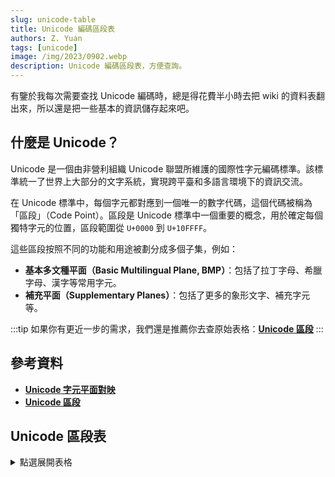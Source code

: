 ```yaml
---
slug: unicode-table
title: Unicode 編碼區段表
authors: Z. Yuan
tags: [unicode]
image: /img/2023/0902.webp
description: Unicode 編碼區段表，方便查詢。
---
```


有鑒於我每次需要查找 Unicode 編碼時，總是得花費半小時去把 wiki 的資料表翻出來，所以還是把一些基本的資訊儲存起來吧。

<!-- truncate -->

## 什麼是 Unicode？

Unicode 是一個由非營利組織 Unicode 聯盟所維護的國際性字元編碼標準。該標準統一了世界上大部分的文字系統，實現跨平臺和多語言環境下的資訊交流。

在 Unicode 標準中，每個字元都對應到一個唯一的數字代碼，這個代碼被稱為「區段」（Code Point）。區段是 Unicode 標準中一個重要的概念，用於確定每個獨特字元的位置，區段範圍從 `U+0000` 到 `U+10FFFF`。

這些區段按照不同的功能和用途被劃分成多個子集，例如：

- **基本多文種平面（Basic Multilingual Plane, BMP）**：包括了拉丁字母、希臘字母、漢字等常用字元。
- **補充平面（Supplementary Planes）**：包括了更多的象形文字、補充字元等。

:::tip
如果你有更近一步的需求，我們還是推薦你去查原始表格：[**Unicode 區段**](https://zh.wikipedia.org/zh-tw/Unicode%E5%8D%80%E6%AE%B5)
:::

## 參考資料

- [**Unicode 字元平面對映**](https://zh.wikipedia.org/zh-tw/Unicode%E5%AD%97%E7%AC%A6%E5%B9%B3%E9%9D%A2%E6%98%A0%E5%B0%84)
- [**Unicode 區段**](https://zh.wikipedia.org/zh-tw/Unicode%E5%8D%80%E6%AE%B5)

## Unicode 區段表

<details>
  <summary>點選展開表格</summary>

|   平面   |   區段範圍    |           漢語名稱           |                     英語名稱                     |
| :------: | :-----------: | :--------------------------: | :----------------------------------------------: |
|  0 BMP   |   0000-007F   |         基本拉丁字母         |                   Basic Latin                    |
|  0 BMP   |   0080-00FF   |        拉丁字母補充-1        |                Latin-1 Supplement                |
|  0 BMP   |   0100-017F   |        拉丁字母擴展-A        |                 Latin Extended-A                 |
|  0 BMP   |   0180-024F   |        拉丁字母擴展-B        |                 Latin Extended-B                 |
|  0 BMP   |   0250-02AF   |         國際音標擴展         |                  IPA Extensions                  |
|  0 BMP   |   02B0-02FF   |         佔位修飾符號         |             Spacing Modifier Letters             |
|  0 BMP   |   0300-036F   |         組合附加符號         |           Combining Diacritical Marks            |
|  0 BMP   |   0370-03FF   |     希臘字母和科普特字母     |                 Greek and Coptic                 |
|  0 BMP   |   0400-04FF   |          西里爾字母          |                     Cyrillic                     |
|  0 BMP   |   0500-052F   |        西里爾字母補充        |               Cyrillic Supplement                |
|  0 BMP   |   0530-058F   |         亞美尼亞字母         |                     Armenian                     |
|  0 BMP   |   0590-05FF   |         希伯來文字母         |                      Hebrew                      |
|  0 BMP   |   0600-06FF   |         阿拉伯文字母         |                      Arabic                      |
|  0 BMP   |   0700-074F   |          敘利亞字母          |                      Syriac                      |
|  0 BMP   |   0750-077F   |         阿拉伯文補充         |                Arabic Supplement                 |
|  0 BMP   |   0780-07BF   |           它拿字母           |                      Thaana                      |
|  0 BMP   |   07C0-07FF   |         西非書面文字         |                       NKo                        |
|  0 BMP   |   0800-083F   |         撒瑪利亞字母         |                    Samaritan                     |
|  0 BMP   |   0840-085F   |          曼達安字母          |                     Mandaic                      |
|  0 BMP   |   0860-086F   |         敘利亞文補充         |                Syriac Supplement                 |
|  0 BMP   |   0870-089F   |       阿拉伯字母擴展-B       |                Arabic Extended-B                 |
|  0 BMP   |   08A0-08FF   |       阿拉伯字母擴展-A       |                Arabic Extended-A                 |
|  0 BMP   |   0900-097F   |            天城文            |                    Devanagari                    |
|  0 BMP   |   0980-09FF   |           孟加拉文           |                     Bengali                      |
|  0 BMP   |   0A00-0A7F   |           古木基文           |                     Gurmukhi                     |
|  0 BMP   |   0A80-0AFF   |          古吉拉特文          |                     Gujarati                     |
|  0 BMP   |   0B00-0B7F   |           奧里亞文           |                      Oriya                       |
|  0 BMP   |   0B80-0BFF   |           泰米爾文           |                      Tamil                       |
|  0 BMP   |   0C00-0C7F   |           泰盧固文           |                      Telugu                      |
|  0 BMP   |   0C80-0CFF   |           卡納達文           |                     Kannada                      |
|  0 BMP   |   0D00-0D7F   |         馬拉雅拉姆文         |                    Malayalam                     |
|  0 BMP   |   0D80-0DFF   |           僧伽羅文           |                     Sinhala                      |
|  0 BMP   |   0E00-0E7F   |             泰文             |                       Thai                       |
|  0 BMP   |   0E80-0EFF   |             寮文             |                       Lao                        |
|  0 BMP   |   0F00-0FFF   |             藏文             |                     Tibetan                      |
|  0 BMP   |   1000-109F   |            緬甸文            |                     Myanmar                      |
|  0 BMP   |   10A0-10FF   |          喬治亞字母          |                     Georgian                     |
|  0 BMP   |   1100-11FF   |           諺文字母           |                   Hangul Jamo                    |
|  0 BMP   |   1200-137F   |         衣索比亞字母         |                     Ethiopic                     |
|  0 BMP   |   1380-139F   |       衣索比亞字母補充       |               Ethiopic Supplement                |
|  0 BMP   |   13A0-13FF   |           切羅基文           |                     Cherokee                     |
|  0 BMP   |   1400-167F   |   統一加拿大原住民音節文字   |      Unified Canadian Aboriginal Syllabics       |
|  0 BMP   |   1680-169F   |           歐甘字母           |                      Ogham                       |
|  0 BMP   |   16A0-16FF   |           盧恩字母           |                      Runic                       |
|  0 BMP   |   1700-171F   |          他加祿字母          |                     Tagalog                      |
|  0 BMP   |   1720-173F   |           哈努諾文           |                     Hanunoo                      |
|  0 BMP   |   1740-175F   |          布希德字母          |                      Buhid                       |
|  0 BMP   |   1760-177F   |         塔格班瓦字母         |                     Tagbanwa                     |
|  0 BMP   |   1780-17FF   |            高棉文            |                      Khmer                       |
|  0 BMP   |   1800-18AF   |            蒙古文            |                    Mongolian                     |
|  0 BMP   |   18B0-18FF   | 統一加拿大原住民音節文字擴充 |  Unified Canadian Aboriginal Syllabics Extended  |
|  0 BMP   |   1900-194F   |            林布文            |                      Limbu                       |
|  0 BMP   |   1950-197F   |           德宏傣文           |                      Tai Le                      |
|  0 BMP   |   1980-19DF   |           新傣仂文           |                    New Tai Le                    |
|  0 BMP   |   19E0-19FF   |          高棉文符號          |                  Khmer Symbols                   |
|  0 BMP   |   1A00-1A1F   |            布吉文            |                     Buginese                     |
|  0 BMP   |   1A20-1AAF   |            老傣文            |                     Tai Tham                     |
|  0 BMP   |   1AB0-1AFF   |       組合附加符號擴展       |       Combining Diacritical Marks Extended       |
|  0 BMP   |   1B00-1B7F   |           峇里字母           |                     Balinese                     |
|  0 BMP   |   1B80-1BBF   |           巽他字母           |                    Sundanese                     |
|  0 BMP   |   1BC0-1BFF   |          巴塔克字母          |                      Batak                       |
|  0 BMP   |   1C00-1C4F   |            絨巴文            |                      Lepcha                      |
|  0 BMP   |   1C50-1C7F   |           桑塔利文           |                     Ol Chiki                     |
|  0 BMP   |   1C80-1C8F   |       西里爾字母擴展-C       |               Cyrillic Extended-C                |
|  0 BMP   |   1C90-1CBF   |        喬治亞字母擴展        |                Georgian Extended                 |
|  0 BMP   |   1CC0-1CCF   |         巽他字母補充         |               Sundanese Supplement               |
|  0 BMP   |   1CD0-1CFF   |           吠陀擴展           |                 Vedic Extensions                 |
|  0 BMP   |   1D00-1D7F   |           音標擴展           |               Phonetic Extensions                |
|  0 BMP   |   1D80-1DBF   |         音標擴展補充         |          Phonetic Extensions Supplement          |
|  0 BMP   |   1DC0-1DFF   |       組合附加符號補充       |      Combining Diacritical Marks Supplement      |
|  0 BMP   |   1E00-1EFF   |       拉丁字母擴展附加       |            Latin Extended Additional             |
|  0 BMP   |   1F00-1FFF   |         希臘字母擴展         |                  Greek Extended                  |
|  0 BMP   |   2000-206F   |           一般標點           |               General Punctuation                |
|  0 BMP   |   2070-209F   |          上標及下標          |           Superscripts and Subscripts            |
|  0 BMP   |   20A0-20CF   |           貨幣符號           |                 Currency Symbols                 |
|  0 BMP   |   20D0-20FF   |      符號用組合附加符號      |     Combining Diacritical Marks for Symbols      |
|  0 BMP   |   2100-214F   |          類字母符號          |                Letterlike Symbols                |
|  0 BMP   |   2150-218F   |           數字形式           |                   Number Forms                   |
|  0 BMP   |   2190-21FF   |             箭頭             |                      Arrows                      |
|  0 BMP   |   2200-22FF   |          數學運算子          |              Mathematical Operators              |
|  0 BMP   |   2300-23FF   |         雜項技術符號         |             Miscellaneous Technical              |
|  0 BMP   |   2400-243F   |           控制圖形           |                 Control Pictures                 |
|  0 BMP   |   2440-245F   |         光學字元辨識         |          Optical Character Recognition           |
|  0 BMP   |   2460-24FF   |         圍繞字母數字         |              Enclosed Alphanumerics              |
|  0 BMP   |   2500-257F   |            制表符            |                   Box Drawing                    |
|  0 BMP   |   2580-259F   |           方塊元素           |                  Block Elements                  |
|  0 BMP   |   25A0-25FF   |           幾何圖形           |                 Geometric Shapes                 |
|  0 BMP   |   2600-26FF   |           雜項符號           |              Miscellaneous Symbols               |
|  0 BMP   |   2700-27BF   |           裝飾符號           |                     Dingbats                     |
|  0 BMP   |   27C0-27EF   |        雜項數學符號-A        |       Miscellaneous Mathematical Symbols-A       |
|  0 BMP   |   27F0-27FF   |          追加箭頭-A          |              Supplemental Arrows-A               |
|  0 BMP   |   2800-28FF   |           點字圖案           |                 Braille Patterns                 |
|  0 BMP   |   2900-297F   |          追加箭頭-B          |              Supplemental Arrows-B               |
|  0 BMP   |   2980-29FF   |        雜項數學符號-B        |       Miscellaneous Mathematical Symbols-B       |
|  0 BMP   |   2A00-2AFF   |        補充數學運算子        |       Supplemental Mathematical Operators        |
|  0 BMP   |   2B00-2BFF   |        雜項符號和箭頭        |         Miscellaneous Symbols and Arrows         |
|  0 BMP   |   2C00-2C5F   |         格拉哥里字母         |                    Glagolitic                    |
|  0 BMP   |   2C60-2C7F   |        拉丁字母擴展-C        |                 Latin Extended-C                 |
|  0 BMP   |   2C80-2CFF   |          科普特字母          |                      Coptic                      |
|  0 BMP   |   2D00-2D2F   |        喬治亞字母補充        |               Georgian Supplement                |
|  0 BMP   |   2D30-2D7F   |           提非納文           |                     Tifinagh                     |
|  0 BMP   |   2D80-2DDF   |       衣索比亞字母擴充       |                Ethiopic Extended                 |
|  0 BMP   |   2DE0-2DFF   |       西里爾字母擴展-A       |               Cyrillic Extended-A                |
|  0 BMP   |   2E00-2E7F   |           補充標點           |             Supplemental Punctuation             |
|  0 BMP   |   2E80-2EFF   |      中日韓漢字部首補充      |             CJK Radicals Supplement              |
|  0 BMP   |   2F00-2FDF   |           康熙部首           |                 Kangxi Radicals                  |
|  0 BMP   |   2FF0-2FFF   |       表意文字描述字元       |        Ideographic Description Characters        |
|  0 BMP   |   3000-303F   |       中日韓符號和標點       |           CJK Symbols and Punctuation            |
|  0 BMP   |   3040-309F   |            平假名            |                     Hiragana                     |
|  0 BMP   |   30A0-30FF   |            片假名            |                     Katakana                     |
|  0 BMP   |   3100-312F   |           注音符號           |                     Bopomofo                     |
|  0 BMP   |   3130-318F   |         諺文相容字母         |            Hangul Compatibility Jamo             |
|  0 BMP   |   3190-319F   |         漢文訓讀符號         |                      Kanbun                      |
|  0 BMP   |   31A0-31BF   |         注音符號擴展         |                Bopomofo Extended                 |
|  0 BMP   |   31C0-31EF   |          中日韓筆畫          |                   CJK Strokes                    |
|  0 BMP   |   31F0-31FF   |        片假名語音擴展        |           Katakana Phonetic Extensions           |
|  0 BMP   |   3200-32FF   |     中日韓圍繞字元及月份     |         Enclosed CJK Letters and Months          |
|  0 BMP   |   3300-33FF   |        中日韓相容字元        |                CJK Compatibility                 |
|  0 BMP   |   3400-4DBF   |  中日韓統一表意文字擴充區 A  |        CJK Unified Ideographs Extension A        |
|  0 BMP   |   4DC0-4DFF   |       易經六十四卦符號       |             Yijing Hexagram Symbols              |
|  0 BMP   |   4E00-9FFF   | 中日韓統一表意文字 (基本區)  |              CJK Unified Ideographs              |
|  0 BMP   |   A000-A48F   |           彝文音節           |                   Yi Syllables                   |
|  0 BMP   |   A490-A4CF   |           彝文部首           |                   Yi Radicals                    |
|  0 BMP   |   A4D0-A4FF   |            傈僳文            |                       Lisu                       |
|  0 BMP   |   A500-A63F   |            瓦伊文            |                       Vai                        |
|  0 BMP   |   A640-A69F   |       西里爾字母擴展-B       |               Cyrillic Extended-B                |
|  0 BMP   |   A6A0-A6FF   |          巴姆穆文字          |                      Bamum                       |
|  0 BMP   |   A700-A71F   |         聲調修飾符號         |              Modifier Tone Letters               |
|  0 BMP   |   A720-A7FF   |        拉丁字母擴展-D        |                 Latin Extended-D                 |
|  0 BMP   |   A800-A82F   |          錫爾赫特文          |                   Syloti Nagri                   |
|  0 BMP   |   A830-A83F   |       通用印度數字形式       |            Common Indic Number Forms             |
|  0 BMP   |   A840-A87F   |           八思巴文           |                     Phags-pa                     |
|  0 BMP   |   A880-A8DF   |         索拉什特拉文         |                    Saurashtra                    |
|  0 BMP   |   A8E0-A8FF   |          天城文擴展          |               Devanagari Extended                |
|  0 BMP   |   A900-A92F   |           克耶字母           |                     Kayah Li                     |
|  0 BMP   |   A930-A95F   |           勒姜字母           |                      Rejang                      |
|  0 BMP   |   A960-A97F   |        諺文字母擴展-A        |              Hangul Jamo Extended-A              |
|  0 BMP   |   A980-A9DF   |           爪哇字母           |                     Javanese                     |
|  0 BMP   |   A9E0-A9FF   |         緬甸文擴展-B         |                Myanmar Extended-B                |
|  0 BMP   |   AA00-AA5F   |             占文             |                       Cham                       |
|  0 BMP   |   AA60-AA7F   |         緬甸文擴展-A         |                Myanmar Extended-A                |
|  0 BMP   |   AA80-AADF   |            傣越文            |                     Tai Viet                     |
|  0 BMP   |   AAE0-AAFF   |          梅泰文擴充          |             Meetei Mayek Extensions              |
|  0 BMP   |   AB00-AB2F   |      衣索比亞字母擴充-A      |               Ethiopic Extended-A                |
|  0 BMP   |   AB30-AB6F   |        拉丁字母擴展-E        |                 Latin Extended-E                 |
|  0 BMP   |   AB70-ABBF   |         切羅基文補充         |               Cherokee Supplement                |
|  0 BMP   |   ABC0-ABFF   |            梅泰文            |                   Meetei Mayek                   |
|  0 BMP   |   AC00-D7AF   |           諺文音節           |                 Hangul Syllables                 |
|  0 BMP   |   D7B0-D7FF   |        諺文字母擴展-B        |              Hangul Jamo Extended-B              |
|  0 BMP   |   D800-DB7F   |          高半代用區          |                 High Surrogates                  |
|  0 BMP   |   DB80-DBFF   |        高半私人代用區        |           High Private Use Surrogates            |
|  0 BMP   |   DC00-DFFF   |          低半代用區          |                  Low Surrogates                  |
|  0 BMP   |   E000-F8FF   |            私用區            |                 Private Use Area                 |
|  0 BMP   |   F900-FAFF   |      中日韓相容表意文字      |           CJK Compatibility Ideographs           |
|  0 BMP   |   FB00-FB4F   |         字母表達形式         |          Alphabetic Presentation Forms           |
|  0 BMP   |   FB50-FDFF   |     阿拉伯字母表達形式-A     |           Arabic Presentation Forms-A            |
|  0 BMP   |   FE00-FE0F   |          變體選擇符          |               Variation Selectors                |
|  0 BMP   |   FE10-FE1F   |           豎排形式           |                  Vertical Forms                  |
|  0 BMP   |   FE20-FE2F   |         組合用半符號         |               Combining Half Marks               |
|  0 BMP   |   FE30-FE4F   |        中日韓相容形式        |             CJK Compatibility Forms              |
|  0 BMP   |   FE50-FE6F   |         小寫變體形式         |               Small Form Variants                |
|  0 BMP   |   FE70-FEFF   |     阿拉伯字母表達形式-B     |           Arabic Presentation Forms-B            |
|  0 BMP   |   FF00-FFEF   |        半形及全形字元        |          Halfwidth and Fullwidth Forms           |
|  0 BMP   |   FFF0-FFFF   |             特殊             |                     Specials                     |
|  1 SMP   |  10000-1007F  |     線形文字 B 音節文字      |                Linear B Syllabary                |
|  1 SMP   |  10080-100FF  |     線形文字 B 表意文字      |                Linear B Ideograms                |
|  1 SMP   |  10100-1013F  |          愛琴海數字          |                  Aegean Numbers                  |
|  1 SMP   |  10140-1018F  |          古希臘數字          |              Ancient Greek Numbers               |
|  1 SMP   |  10190-101CF  |           古代符號           |                 Ancient Symbols                  |
|  1 SMP   |  101D0-101FF  |         斐斯托斯圓盤         |                  Phaistos Disc                   |
|  1 SMP   |  10280-1029F  |          呂基亞字母          |                      Lycian                      |
|  1 SMP   |  102A0-102DF  |          卡里亞字母          |                      Carian                      |
|  1 SMP   |  102E0-102FF  |        科普特閏餘數字        |               Coptic Epact Numbers               |
|  1 SMP   |  10300-1032F  |         古義大利字母         |                    Old Italic                    |
|  1 SMP   |  10330-1034F  |           哥特字母           |                      Gothic                      |
|  1 SMP   |  10350-1037F  |          古彼爾姆文          |                    Old Permic                    |
|  1 SMP   |  10380-1039F  |         烏加里特字母         |                     Ugaritic                     |
|  1 SMP   |  103A0-103DF  |        古波斯楔形文字        |                   Old Persian                    |
|  1 SMP   |  10400-1044F  |         德瑟雷特字母         |                     Deseret                      |
|  1 SMP   |  10450-1047F  |          蕭伯納字母          |                     Shavian                      |
|  1 SMP   |  10480-104AF  |         奧斯曼亞字母         |                     Osmanya                      |
|  1 SMP   |  104B0-104FF  |          歐塞奇字母          |                      Osage                       |
|  1 SMP   |  10500-1052F  |         愛爾巴桑字母         |                     Elbasan                      |
|  1 SMP   |  10530-1056F  |     高加索阿爾巴尼亞字母     |                Caucasian Albanian                |
|  1 SMP   |  10570-105BF  |          維斯庫奇文          |                     Vithkuqi                     |
|  1 SMP   |  10600-1077F  |          線形文字 A          |                     Linear A                     |
|  1 SMP   |  10780-107BF  |        拉丁字母擴展-F        |                 Latin Extended-F                 |
|  1 SMP   |  10800-1083F  |       賽普勒斯音節文字       |                Cypriot Syllabary                 |
|  1 SMP   |  10840-1085F  |         帝國亞拉姆文         |                 Imperial Aramaic                 |
|  1 SMP   |  10860-1087F  |         帕爾邁拉字母         |                    Palmyrene                     |
|  1 SMP   |  10880-108AF  |          納巴泰字母          |                    Nabataean                     |
|  1 SMP   |  108E0-108FF  |           哈特拉文           |                      Hatran                      |
|  1 SMP   |  10900-1091F  |          腓尼基字母          |                    Phoenician                    |
|  1 SMP   |  10920-1093F  |          呂底亞字母          |                      Lydian                      |
|  1 SMP   |  10980-1099F  |        麥羅埃文聖書體        |               Meroitic Hieroglyphs               |
|  1 SMP   |  109A0-109FF  |        麥羅埃文草書體        |                 Meroitic Cursive                 |
|  1 SMP   |  10A00-10A5F  |            佉盧文            |                    Kharoshthi                    |
|  1 SMP   |  10A60-10A7F  |        古南阿拉伯字母        |                Old South Arabian                 |
|  1 SMP   |  10A80-10A9F  |        古北阿拉伯字母        |                Old North Arabian                 |
|  1 SMP   |  10AC0-10AFF  |           摩尼字母           |                    Manichaean                    |
|  1 SMP   |  10B00-10B3F  |         阿維斯陀字母         |                     Avestan                      |
|  1 SMP   |  10B40-10B5F  |         碑刻帕提亞文         |              Inscriptional Parthian              |
|  1 SMP   |  10B60-10B7F  |         碑刻巴列維文         |              Inscriptional Pahlavi               |
|  1 SMP   |  10B80-10BAF  |         詩篇巴列維文         |                 Psalter Pahlavi                  |
|  1 SMP   |  10C00-10C4F  |           古突厥文           |                    Old Turkic                    |
|  1 SMP   |  10C80-10CFF  |         古匈牙利字母         |                  Old Hungarian                   |
|  1 SMP   |  10D00-10D3F  |       哈乃斐羅興亞文字       |                 Hanifi Rohingya                  |
|  1 SMP   |  10E60-10E7F  |          盧米文數字          |               Rumi Numeral Symbols               |
|  1 SMP   |  10E80-10EBF  |           雅茲迪文           |                      Yezidi                      |
|  1 SMP   |  10EC0-10EFF  |       阿拉伯字母擴展-C       |                Arabic Extended-C                 |
|  1 SMP   |  10F00-10F2F  |          古粟特字母          |                   Old Sogdian                    |
|  1 SMP   |  10F30-10F6F  |           粟特字母           |                     Sogdian                      |
|  1 SMP   |  10F70-10FAF  |           回鶻字母           |                    Old Uyghur                    |
|  1 SMP   |  10FB0-10FDF  |         花剌子模字母         |                    Chorasmian                    |
|  1 SMP   |  10FE0-10FFF  |           埃利邁文           |                     Elymaic                      |
|  1 SMP   |  11000-1107F  |           婆羅米文           |                      Brahmi                      |
|  1 SMP   |  11080-110CF  |            凱提文            |                      Kaithi                      |
|  1 SMP   |  110D0-110FF  |         索拉僧平文字         |                   Sora Sompeng                   |
|  1 SMP   |  11100-1114F  |           查克馬文           |                      Chakma                      |
|  1 SMP   |  11150-1117F  |          馬哈佳尼文          |                     Mahajani                     |
|  1 SMP   |  11180-111DF  |           夏拉達文           |                     Sharada                      |
|  1 SMP   |  111E0-111FF  |        古僧伽羅文數字        |             Sinhala Archaic Numbers              |
|  1 SMP   |  11200-1124F  |            可吉文            |                      Khojki                      |
|  1 SMP   |  11280-112AF  |          穆爾塔尼文          |                     Multani                      |
|  1 SMP   |  112B0-112FF  |          庫達瓦迪文          |                    Khudawadi                     |
|  1 SMP   |  11300-1137F  |           古蘭塔文           |                     Grantha                      |
|  1 SMP   |  11400-1147F  |           紐瓦字母           |                       Newa                       |
|  1 SMP   |  11480-114DF  |          底羅僕多文          |                     Tirhuta                      |
|  1 SMP   |  11580-115FF  |           悉曇文字           |                     Siddham                      |
|  1 SMP   |  11600-1165F  |            莫迪文            |                       Modi                       |
|  1 SMP   |  11660-1167F  |          蒙古文補充          |               Mongolian Supplement               |
|  1 SMP   |  11680-116CF  |           塔克里文           |                      Takri                       |
|  1 SMP   |  11700-1174F  |           阿洪姆文           |                       Ahom                       |
|  1 SMP   |  11800-1184F  |           多格拉文           |                      Dogra                       |
|  1 SMP   |  118A0-118FF  |          瓦蘭齊地文          |                   Warang Citi                    |
|  1 SMP   |  11900-1195F  |           島嶼字母           |            Dhives Akuru (Dives Akuru)            |
|  1 SMP   |  119A0-119FF  |           南迪城文           |                   Nandinagari                    |
|  1 SMP   |  11A00-11A4F  |      札那巴札爾方形字母      |                 Zanabazar Square                 |
|  1 SMP   |  11A50-11AAF  |          索永布文字          |                     Soyombo                      |
|  1 SMP   |  11AB0-11ABF  |  加拿大原住民音節文字擴展-A  | Unified Canadian Aboriginal Syllabics Extended-A |
|  1 SMP   |  11AC0-11AFF  |           包欽豪文           |                   Pau Cin Hau                    |
|  1 SMP   |  11B00-11B5F  |         天城文擴展-A         |              Devanagari Extended-A               |
|  1 SMP   |  11C00-11C6F  |          拜克舒基文          |                    Bhaiksuki                     |
|  1 SMP   |  11C70-11CBF  |            瑪欽文            |                     Marchen                      |
|  1 SMP   |  11D00-11D5F  |       馬薩拉姆貢德文字       |                  Masaram Gondi                   |
|  1 SMP   |  11D60-11DAF  |        貢賈拉貢德文字        |                  Gunjala Gondi                   |
|  1 SMP   |  11EE0-11EFF  |           望加錫文           |                     Makasar                      |
|  1 SMP   |  11F00-11F5F  |            卡維文            |                       Kawi                       |
|  1 SMP   |  11FB0-11FBF  |         老傈僳文補充         |                 Lisu Supplement                  |
|  1 SMP   |  11FC0-11FFF  |         泰米爾文補充         |                 Tamil Supplement                 |
|  1 SMP   |  12000-123FF  |           楔形文字           |                    Cuneiform                     |
|  1 SMP   |  12400-1247F  |    楔形文字數字和標點符號    |        Cuneiform Numbers and Punctuation         |
|  1 SMP   |  12480-1254F  |       早期王朝楔形文字       |             Early Dynastic Cuneiform             |
|  1 SMP   |  12F90-12FFF  |     賽普勒斯-米諾斯文字      |                   Cypro-Minoan                   |
|  1 SMP   |  13000-1342F  |          埃及聖書體          |               Egyptian Hieroglyphs               |
|  1 SMP   |  13430-1345F  |      埃及聖書體格式控制      |       Egyptian Hieroglyph Format Controls        |
|  1 SMP   |  14400-1467F  |      安納托利亞象形文字      |              Anatolian Hieroglyphs               |
|  1 SMP   |  16800-16A3F  |        巴姆穆文字補充        |                 Bamum Supplement                 |
|  1 SMP   |  16A40-16A6F  |            默祿文            |                       Mro                        |
|  1 SMP   |  16A70-16ACF  |            唐薩文            |                      Tangsa                      |
|  1 SMP   |  16AD0-16AFF  |            巴薩文            |                    Bassa Vah                     |
|  1 SMP   |  16B00-16B8F  |           救世苗文           |                   Pahawh Hmong                   |
|  1 SMP   |  16E40-16E9F  |        梅德法伊德林文        |                   Medefaidrin                    |
|  1 SMP   |  16F00-16F9F  |          柏格理苗文          |                       Miao                       |
|  1 SMP   |  16FE0-16FFF  |      表意符號和標點符號      |       Ideographic Symbols and Punctuation        |
|  1 SMP   |  17000-187FF  |            西夏文            |                      Tangut                      |
|  1 SMP   |  18800-18AFF  |          西夏文部件          |                Tangut Components                 |
|  1 SMP   |  18B00-18CFF  |           契丹小字           |               Khitan Small Script                |
|  1 SMP   |  18D00-18D7F  |          西夏文補充          |                Tangut Supplement                 |
|  1 SMP   |  1AFF0-1AFFF  |          假名擴展-B          |                 Kana Extended-B                  |
|  1 SMP   |  1B000-1B0FF  |           假名補充           |                 Kana Supplement                  |
|  1 SMP   |  1B100-1B12F  |          假名擴展-A          |                 Kana Extended-A                  |
|  1 SMP   |  1B130-1B16F  |         小型假名擴充         |               Small Kana Extension               |
|  1 SMP   |  1B170-1B2FF  |             女書             |                      Nushu                       |
|  1 SMP   |  1BC00-1BC9F  |          杜普雷速記          |                     Duployan                     |
|  1 SMP   |  1BCA0-1BCAF  |        速記格式控制符        |            Shorthand Format Controls             |
|  1 SMP   |  1CF00-1CFCF  |      贊玫尼聖歌音樂符號      |            Znamenny Musical Notation             |
|  1 SMP   |  1D000-1D0FF  |        拜占庭音樂符號        |            Byzantine Musical Symbols             |
|  1 SMP   |  1D100-1D1FF  |           音樂符號           |                 Musical Symbols                  |
|  1 SMP   |  1D200-1D24F  |        古希臘音樂記號        |          Ancient Greek Musical Notation          |
|  1 SMP   |  1D2C0-1D2DF  |        卡克托維克數字        |                Kaktovik Numerals                 |
|  1 SMP   |  1D2E0-1D2FF  |           瑪雅數字           |                  Mayan Numerals                  |
|  1 SMP   |  1D300-1D35F  |          太玄經符號          |              Tai Xuan Jing Symbols               |
|  1 SMP   |  1D360-1D37F  |             算籌             |              Counting Rod Numerals               |
|  1 SMP   |  1D400-1D7FF  |        字母和數字元號        |        Mathematical Alphanumeric Symbols         |
|  1 SMP   |  1D800-1DAAF  |         薩頓書寫符號         |                Sutton SignWriting                |
|  1 SMP   |  1DF00-1DFFF  |        拉丁字母擴展-G        |                 Latin Extended-G                 |
|  1 SMP   |  1E000-1E02F  |       格拉哥里字母補充       |              Glagolitic Supplement               |
|  1 SMP   |  1E030-1E08F  |       西里爾字母擴展-D       |               Cyrillic Extended-D                |
|  1 SMP   |  1E100-1E14F  |          創世紀苗文          |              Nyiakeng Puachue Hmong              |
|  1 SMP   |  1E290-1E2BF  |            投投文            |                       Toto                       |
|  1 SMP   |  1E2C0-1E2FF  |           文喬字母           |                      Wancho                      |
|  1 SMP   |  1E4D0-1E4FF  |          蒙達里字母          |                   Nag Mundari                    |
|  1 SMP   |  1E7E0-1E7FF  |      衣索比亞字母擴充-B      |               Ethiopic Extended-B                |
|  1 SMP   |  1E800-1E8DF  |         門德基卡庫文         |                  Mende Kikakui                   |
|  1 SMP   |  1E900-1E95F  |         阿德拉姆字母         |                      Adlam                       |
|  1 SMP   |  1EC70-1ECBF  |        印度西亞格數字        |               Indic Siyaq Numbers                |
|  1 SMP   |  1ED00-1ED4F  |       奧斯曼西亞格數字       |              Ottoman Siyaq Numbers               |
|  1 SMP   |  1EE00-1EEFF  |      阿拉伯字母數字元號      |      Arabic Mathematical Alphabetic Symbols      |
|  1 SMP   |  1F000-1F02F  |            麻將牌            |                  Mahjong Tiles                   |
|  1 SMP   |  1F030-1F09F  |          多米諾骨牌          |                   Domino Tiles                   |
|  1 SMP   |  1F0A0-1F0FF  |            撲克牌            |                  Playing Cards                   |
|  1 SMP   |  1F100-1F1FF  |       圍繞字母數字補充       |         Enclosed Alphanumeric Supplement         |
|  1 SMP   |  1F200-1F2FF  |       圍繞表意文字補充       |         Enclosed Ideographic Supplement          |
|  1 SMP   |  1F300-1F5FF  |      雜項符號和象形文字      |      Miscellaneous Symbols and Pictographs       |
|  1 SMP   |  1F600-1F64F  |           表情符號           |                    Emoticons                     |
|  1 SMP   |  1F650-1F67F  |           裝飾符號           |               Ornamental Dingbats                |
|  1 SMP   |  1F680-1F6FF  |        交通和地圖符號        |            Transport and Map Symbols             |
|  1 SMP   |  1F700-1F77F  |          鍊金術符號          |                Alchemical Symbols                |
|  1 SMP   |  1F780-1F7FF  |         幾何圖形擴展         |            Geometric Shapes Extended             |
|  1 SMP   |  1F800-1F8FF  |          追加箭頭-C          |              Supplemental Arrows-C               |
|  1 SMP   |  1F900-1F9FF  |      補充符號和象形文字      |       Supplemental Symbols and Pictographs       |
|  1 SMP   |  1FA00-1FA6F  |           棋類符號           |                  Chess Symbols                   |
|  1 SMP   |  1FA70-1FAFF  |     符號和象形文字擴充-A     |        Symbols and Pictographs Extended-A        |
|  1 SMP   |  1FB00-1FBFF  |         遺留計算符號         |           Symbols for Legacy Computing           |
|  2 SIP   |  20000-2A6DF  |  中日韓統一表意文字擴充區 B  |        CJK Unified Ideographs Extension B        |
|  2 SIP   |  2A700-2B73F  |  中日韓統一表意文字擴充區 C  |        CJK Unified Ideographs Extension C        |
|  2 SIP   |  2B740-2B81F  |  中日韓統一表意文字擴充區 D  |        CJK Unified Ideographs Extension D        |
|  2 SIP   |  2B820-2CEAF  |  中日韓統一表意文字擴充區 E  |        CJK Unified Ideographs Extension E        |
|  2 SIP   |  2CEB0-2EBEF  |  中日韓統一表意文字擴充區 F  |        CJK Unified Ideographs Extension F        |
|  2 SIP   |  2F800-2FA1F  |   中日韓相容表意文字補充區   |     CJK Compatibility Ideographs Supplement      |
|  3 TIP   |  30000-3134F  |  中日韓統一表意文字擴充區 G  |        CJK Unified Ideographs Extension G        |
|  3 TIP   |  31350-323AF  |  中日韓統一表意文字擴充區 H  |        CJK Unified Ideographs Extension H        |
|  14 SSP  |  E0000-E007F  |             標籤             |                       Tags                       |
|  14 SSP  |  E0100-E01EF  |        變體選擇符補充        |          Variation Selectors Supplement          |
| 15 PUA-A |  F0000-FFFFF  |       補充私人使用區-A       |         Supplementary Private Use Area-A         |
| 16 PUA-B | 100000-10FFFF |       補充私人使用區-B       |         Supplementary Private Use Area-B         |

</details>
